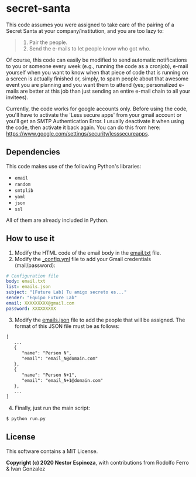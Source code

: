 # secret-santa

This code assumes you were assigned to take care of the pairing of a Secret Santa at your company/institution, and you are too lazy to:

> 1. Pair the people.
> 2. Send the e-mails to let people know who got who.

Of course, this code can easily be modified to send automatic notifications to you or someone every week (e.g., running the code as a cronjob), e-mail yourself when you want to know when that piece of code that is running on a screen is actually finished or, simply, to spam people about that awesome event you are planning and you want them to attend (yes; personalized e-mails are better at this job than just sending an entire e-mail chain to all your invitees). 

Currently, the code works for google accounts only. Before using the code, you'll have to  activate the 'Less secure apps' from your gmail account or you'll get an SMTP Authentication  Error. I usually deactivate it when using the code, then activate it back again. You can do  this from here: https://www.google.com/settings/security/lesssecureapps.

## Dependencies

This code makes use of the following Python's libraries:

- `email`
- `random`
- `smtplib`
- `yaml`
- `json`
- `ssl`

All of them are already included in Python.


## How to use it

1. Modify the HTML code of the email body in the [email.txt](https://github.com/RodolfoFerro/secret-santa/blob/master/email.txt) file.
2. Modify the [_config.yml](https://github.com/RodolfoFerro/secret-santa/blob/master/_config.yml) file to add your Gmail credentials (mail/password):
```yaml
# Configuration file
body: email.txt
list: emails.json
subject: "[Future Lab] Tu amigo secreto es..."
sender: "Equipo Future Lab"
email: XXXXXXXXX@gmail.com
password: XXXXXXXXX
```
3. Modify the [emails.json](https://github.com/RodolfoFerro/secret-santa/blob/master/emails.json) file to add the people that will be assigned. The format of this JSON file must be as follows:
```txt
[
   ...
   {
      "name": "Person N",
      "email": "email_N@domain.com"
   },
   {
      "name": "Person N+1",
      "email": "email_N+1@domain.com"
   },
   ...
]
```
4. Finally, just run the main script:
```bash
$ python run.py
```


## License

This software contains a MIT License.

**Copyright (c) 2020 Nestor Espinoza**, with contributions from Rodolfo Ferro & Ivan Gonzalez
